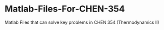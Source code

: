 # Matlab-Files-For-CHEN-354
Matlab Files that can solve key problems in CHEN 354 (Thermodynamics II)
